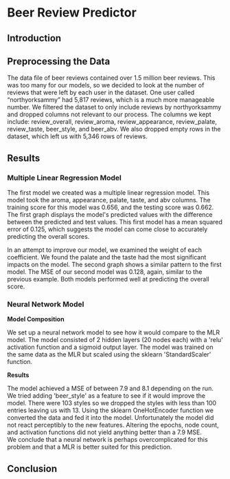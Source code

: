 # Beer Review Predictor

## Introduction


## Preprocessing the Data
The data file of beer reviews contained over 1.5 million beer reviews. This was too many for our models, so we decided to look at the number of reviews that were left by each user in the dataset. One user called “northyorksammy” had 5,817 reviews, which is a much more manageable number. We filtered the dataset to only include reviews by northyorksammy and dropped columns not relevant to our process. The columns we kept include: review_overall, review_aroma, review_appearance, review_palate, review_taste, beer_style, and beer_abv. We also dropped empty rows in the dataset, which left us with 5,346 rows of reviews.

## Results

### Multiple Linear Regression Model
The first model we created was a multiple linear regression model.
This model took the aroma, appearance, palate, taste, and abv columns. The training score for this model was 0.656, and the testing score was 0.662.
The first graph displays the model's predicted values with the difference between the predicted and test values.
This first model has a mean squared error of 0.125, which suggests the model can come close to accurately predicting the overall scores.

In an attempt to improve our model, we examined the weight of each coefficient. We found the palate and the taste had the most significant impacts on the model.
The second graph shows a similar pattern to the first model.
The MSE of our second model was 0.128, again, similar to the previous example.
Both models performed well at predicting the overall score.

### Neural Network Model


**Model Composition**

We set up a neural network model to see how it would compare to the MLR model. 
The model consisted of 2 hidden layers (20 nodes each) with a 'relu' activation function and a sigmoid output layer.
The model was trained on the same data as the MLR but scaled using the sklearn 'StandardScaler' function.

**Results**

The model achieved a MSE of between 7.9 and 8.1 depending on the run. We tried adding 'beer_style' as a feature to see if it would improve the model. 
There were 103 styles so we dropped the styles with less than 100 entries leaving us with 13.
Using the sklearn OneHotEncoder function we converted the data and fed it into the model. Unfortunately the model did not react perceptibly to the new features. 
Altering the epochs, node count, and activation functions did not yield anything better than a 7.9 MSE.<br>
We conclude that a neural network is perhaps overcomplicated for this problem and that a MLR is better suited for this prediction.

## Conclusion
